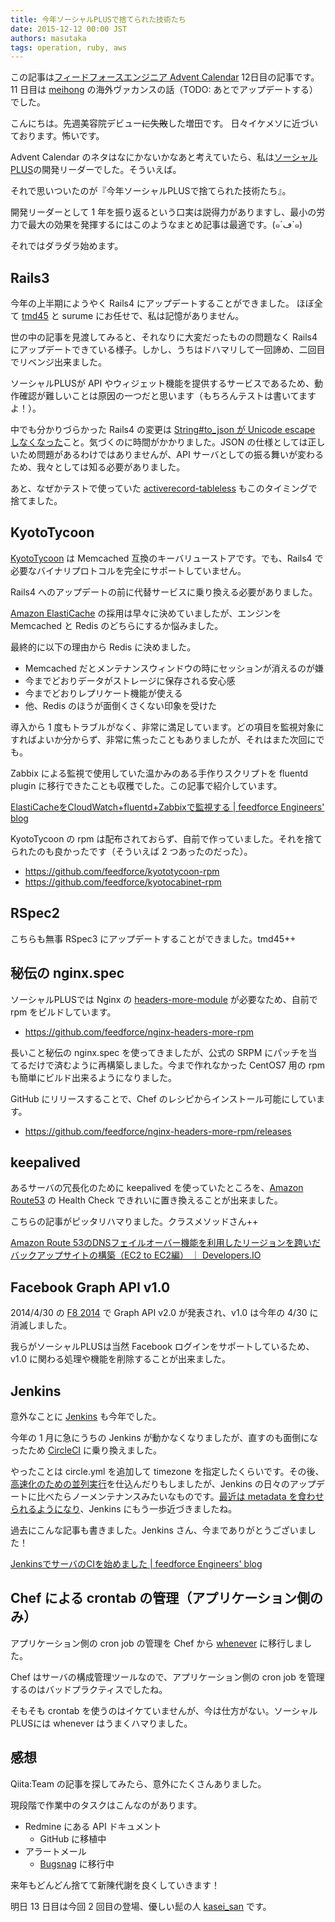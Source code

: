 ```yaml
---
title: 今年ソーシャルPLUSで捨てられた技術たち
date: 2015-12-12 00:00 JST
authors: masutaka
tags: operation, ruby, aws
---
```

この記事は[フィードフォースエンジニア Advent Calendar](http://www.adventar.org/calendars/906) 12日目の記事です。
11 日目は [meihong](http://www.adventar.org/users/9675) の海外ヴァカンスの話（TODO: あとでアップデートする）でした。

こんにちは。先週美容院デビュー<del>に失敗</del>した増田です。
日々イケメソに近づいております。怖いです。

<!--more-->

Advent Calendar のネタはなにかないかなあと考えていたら、私は[ソーシャルPLUS](https://socialplus.jp/)の開発リーダーでした。そういえば。

それで思いついたのが『今年ソーシャルPLUSで捨てられた技術たち』。

開発リーダーとして 1 年を振り返るという口実は説得力がありますし、最小の労力で最大の効果を発揮するにはこのようなまとめ記事は最適です。(๑´ڡ`๑)

それではダラダラ始めます。

## Rails3

今年の上半期にようやく Rails4 にアップデートすることができました。
ほぼ全て [tmd45](http://www.adventar.org/users/2076) と surume にお任せで、私は記憶がありません。

世の中の記事を見渡してみると、それなりに大変だったものの問題なく Rails4 にアップデートできている様子。しかし、うちはドハマリして一回諦め、二回目でリベンジ出来ました。

ソーシャルPLUSが API やウィジェット機能を提供するサービスであるため、動作確認が難しいことは原因の一つだと思います（もちろんテストは書いてますよ！）。

中でも分かりづらかった Rails4 の変更は [String#to_json が Unicode escape しなくなった](https://github.com/rails/rails/commit/815a9431ab61376a7e8e1bdff21f87bc557992f8)こと。気づくのに時間がかかりました。JSON の仕様としては正しいため問題があるわけではありませんが、API サーバとしての振る舞いが変わるため、我々としては知る必要がありました。

あと、なぜかテストで使っていた [activerecord-tableless](https://rubygems.org/gems/activerecord-tableless) もこのタイミングで捨てました。

## KyotoTycoon

[KyotoTycoon](http://fallabs.com/kyototycoon/) は Memcached 互換のキーバリューストアです。でも、Rails4 で必要なバイナリプロトコルを完全にサポートしていません。

Rails4 へのアップデートの前に代替サービスに乗り換える必要がありました。

[Amazon ElastiCache](https://aws.amazon.com/jp/elasticache/) の採用は早々に決めていましたが、エンジンを Memcached と Redis のどちらにするか悩みました。

最終的に以下の理由から Redis に決めました。

* Memcached だとメンテナンスウィンドウの時にセッションが消えるのが嫌
* 今までどおりデータがストレージに保存される安心感
* 今までどおりレプリケート機能が使える
* 他、Redis のほうが面倒くさくない印象を受けた

導入から 1 度もトラブルがなく、非常に満足しています。どの項目を監視対象にすればよいか分からず、非常に焦ったこともありましたが、それはまた次回にでも。

Zabbix による監視で使用していた温かみのある手作りスクリプトを fluentd plugin に移行できたことも収穫でした。この記事で紹介しています。

[ElastiCacheをCloudWatch+fluentd+Zabbixで監視する | feedforce Engineers' blog](/elasticache.html)

KyotoTycoon の rpm は配布されておらず、自前で作っていました。それを捨てられたのも良かったです（そういえば 2 つあったのだった）。

* https://github.com/feedforce/kyototycoon-rpm
* https://github.com/feedforce/kyotocabinet-rpm

## RSpec2

こちらも無事 RSpec3 にアップデートすることができました。tmd45++

## 秘伝の nginx.spec

ソーシャルPLUSでは Nginx の [headers-more-module](http://wiki.nginx.org/NginxHttpHeadersMoreModule) が必要なため、自前で rpm をビルドしています。

* https://github.com/feedforce/nginx-headers-more-rpm

長いこと秘伝の nginx.spec を使ってきましたが、公式の SRPM にパッチを当てるだけで済むように再構築しました。今まで作れなかった CentOS7 用の rpm も簡単にビルド出来るようになりました。

GitHub にリリースすることで、Chef のレシピからインストール可能にしています。

* https://github.com/feedforce/nginx-headers-more-rpm/releases

## keepalived

あるサーバの冗長化のために keepalived を使っていたところを、[Amazon Route53](https://aws.amazon.com/jp/route53/) の Health Check できれいに置き換えることが出来ました。

こちらの記事がピッタリハマりました。クラスメソッドさん++

[Amazon Route 53のDNSフェイルオーバー機能を利用したリージョンを跨いだバックアップサイトの構築（EC2 to EC2編） ｜ Developers.IO](http://dev.classmethod.jp/cloud/route-53-dns-failover-ec2/)

## Facebook Graph API v1.0

2014/4/30 の [F8 2014](https://www.fbf8.com/) で Graph API v2.0 が発表され、v1.0 は今年の 4/30 に消滅しました。

我らがソーシャルPLUSは当然 Facebook ログインをサポートしているため、v1.0 に関わる処理や機能を削除することが出来ました。

## Jenkins

意外なことに [Jenkins](https://jenkins-ci.org/) も今年でした。

今年の 1 月に急にうちの Jenkins が動かなくなりましたが、直すのも面倒になったため [CircleCI](https://circleci.com/) に乗り換えました。

やったことは circle.yml を追加して timezone を指定したくらいです。その後、[高速化のための並列実行](https://gist.github.com/sakatam/7374387)を仕込んだりもしましたが、Jenkins の日々のアップデートに比べたらノーメンテナンスみたいなものです。[最近は metadata を食わせられるようになり](https://circleci.com/docs/test-metadata#automatic-test-metadata-collection)、Jenkins にもう一歩近づきましたね。

過去にこんな記事も書きました。Jenkins さん、今までありがとうございました！

[JenkinsでサーバのCIを始めました | feedforce Engineers' blog](/jenkins-server-ci.html)

## Chef による crontab の管理（アプリケーション側のみ）

アプリケーション側の cron job の管理を Chef から [whenever](https://rubygems.org/gems/whenever) に移行しました。

Chef はサーバの構成管理ツールなので、アプリケーション側の cron job を管理するのはバッドプラクティスでしたね。

そもそも crontab を使うのはイケていませんが、今は仕方がない。ソーシャルPLUSには whenever はうまくハマりました。

## 感想

Qiita:Team の記事を探してみたら、意外にたくさんありました。

現段階で作業中のタスクはこんなのがあります。

* Redmine にある API ドキュメント
     * GitHub に移植中
* アラートメール
     * [Bugsnag](https://bugsnag.com/) に移行中

来年もどんどん捨てて新陳代謝を良くしていきます！


明日 13 日目は今回 2 回目の登場、優しい髭の人 [kasei_san](http://www.adventar.org/users/7355) です。
